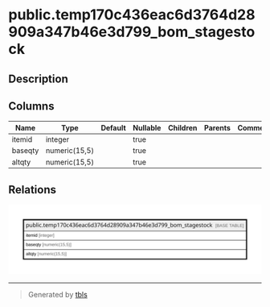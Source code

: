 # public.temp170c436eac6d3764d28909a347b46e3d799_bom_stagestock

## Description

## Columns

| Name | Type | Default | Nullable | Children | Parents | Comment |
| ---- | ---- | ------- | -------- | -------- | ------- | ------- |
| itemid | integer |  | true |  |  |  |
| baseqty | numeric(15,5) |  | true |  |  |  |
| altqty | numeric(15,5) |  | true |  |  |  |

## Relations

![er](public.temp170c436eac6d3764d28909a347b46e3d799_bom_stagestock.svg)

---

> Generated by [tbls](https://github.com/k1LoW/tbls)
